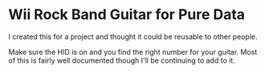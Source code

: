 Wii Rock Band Guitar for Pure Data
===============

I created this for a project and thought it could be reusable to other people. 

Make sure the HID is on and you find the right number for your guitar. Most of this is fairly well documented though I'll be continuing to add to it.
